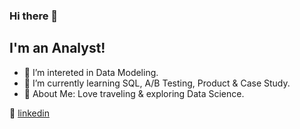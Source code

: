 ### Hi there 👋

## I'm an Analyst!

- 🔭  I’m intereted in Data Modeling.
- 🌱  I’m currently learning SQL, A/B Testing, Product & Case Study.
- 💜  About Me: Love traveling & exploring Data Science.

👔 [linkedin][linkedin]

[linkedin]: https://www.linkedin.com/in/xinyue-liu-237641169/
